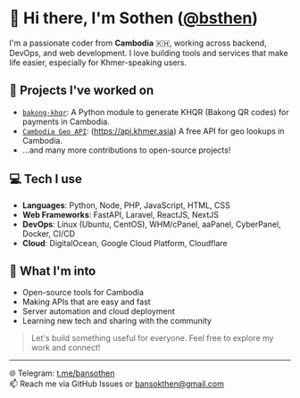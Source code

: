# 👋 Hi there, I'm Sothen ([@bsthen](https://github.com/bsthen))

I'm a passionate coder from **Cambodia** 🇰🇭, working across backend, DevOps, and web development. I love building tools and services that make life easier, especially for Khmer-speaking users.

## 🚀 Projects I've worked on
- [`bakong-khqr`](https://github.com/bsthen/bakong-khqr): A Python module to generate KHQR (Bakong QR codes) for payments in Cambodia.
- [`Cambodia Geo API`](https://github.com/bsthen/CambodiaGeoAPI): (https://api.khmer.asia) A free API for geo lookups in Cambodia.
- ...and many more contributions to open-source projects!

## 💻 Tech I use
- **Languages**: Python, Node, PHP, JavaScript, HTML, CSS
- **Web Frameworks**: FastAPI, Laravel, ReactJS, NextJS
- **DevOps**: Linux (Ubuntu, CentOS), WHM/cPanel, aaPanel, CyberPanel, Docker, CI/CD
- **Cloud**: DigitalOcean, Google Cloud Platform, Cloudflare

## 🌱 What I'm into
- Open-source tools for Cambodia
- Making APIs that are easy and fast
- Server automation and cloud deployment
- Learning new tech and sharing with the community

> Let's build something useful for everyone. Feel free to explore my work and connect!

---
🌐 Telegram: [t.me/bansothen](https://t.me/bansothen)  
📫 Reach me via GitHub Issues or [bansokthen@gmail.com](mailto:bansokthen@gmail.com) 
